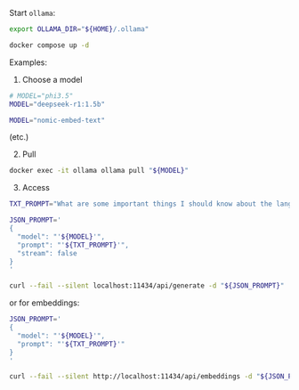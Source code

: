 Start `ollama`:

```sh
export OLLAMA_DIR="${HOME}/.ollama"
```

```sh
docker compose up -d
```

Examples:

1. Choose a model

```sh
# MODEL="phi3.5"
MODEL="deepseek-r1:1.5b"
```

```sh
MODEL="nomic-embed-text"
```

(etc.)

2. Pull

```sh
docker exec -it ollama ollama pull "${MODEL}"
```

3. Access

```sh
TXT_PROMPT="What are some important things I should know about the language before I start to learn Chinese?"

JSON_PROMPT='
{
  "model": "'${MODEL}'",
  "prompt": "'${TXT_PROMPT}'",
  "stream": false
}
'
```

```sh
curl --fail --silent localhost:11434/api/generate -d "${JSON_PROMPT}"
```

or for embeddings:

```sh
JSON_PROMPT='
{
  "model": "'${MODEL}'",
  "prompt": "'${TXT_PROMPT}'"
}
'
```

```sh
curl --fail --silent http://localhost:11434/api/embeddings -d "${JSON_PROMPT}"
```
